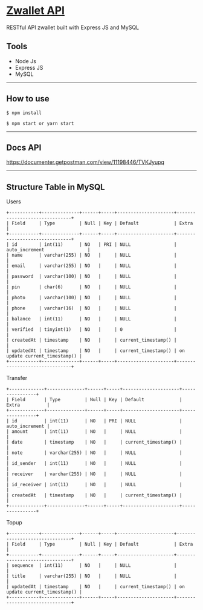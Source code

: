 # <a href="https://z-wallet-rizky.netlify.app" align="center">Zwallet API</a>

RESTful API zwallet built with Express JS and MySQL

## Tools
- Node Js
- Express JS
- MySQL
______________________________________________________________________________________
## How to use
```
$ npm install
```
```
$ npm start or yarn start
```
_______________________________________________________________________________________
## Docs API
https://documenter.getpostman.com/view/11198446/TVKJyupq
_______________________________________________________________________________________
## Structure Table in MySQL
Users
```
+-----------+--------------+------+-----+---------------------+-------------------------------+
| Field     | Type         | Null | Key | Default             | Extra                         |
+-----------+--------------+------+-----+---------------------+-------------------------------+
| id        | int(11)      | NO   | PRI | NULL                | auto_increment                |
| name      | varchar(255) | NO   |     | NULL                |                               |
| email     | varchar(255) | NO   |     | NULL                |                               |
| password  | varchar(100) | NO   |     | NULL                |                               |
| pin       | char(6)      | NO   |     | NULL                |                               |
| photo     | varchar(100) | NO   |     | NULL                |                               |
| phone     | varchar(16)  | NO   |     | NULL                |                               |
| balance   | int(11)      | NO   |     | NULL                |                               |
| verified  | tinyint(1)   | NO   |     | 0                   |                               |
| createdAt | timestamp    | NO   |     | current_timestamp() |                               |
| updatedAt | timestamp    | NO   |     | current_timestamp() | on update current_timestamp() |
+-----------+--------------+------+-----+---------------------+-------------------------------+
```
Transfer
```
+-------------+--------------+------+-----+---------------------+----------------+
| Field       | Type         | Null | Key | Default             | Extra          |
+-------------+--------------+------+-----+---------------------+----------------+
| id          | int(11)      | NO   | PRI | NULL                | auto_increment |
| amount      | int(11)      | NO   |     | NULL                |                |
| date        | timestamp    | NO   |     | current_timestamp() |                |
| note        | varchar(255) | NO   |     | NULL                |                |
| id_sender   | int(11)      | NO   |     | NULL                |                |
| receiver    | varchar(255) | NO   |     | NULL                |                |
| id_receiver | int(11)      | NO   |     | NULL                |                |
| createdAt   | timestamp    | NO   |     | current_timestamp() |                |
+-------------+--------------+------+-----+---------------------+----------------+
```
Topup
```
+-----------+--------------+------+-----+---------------------+-------------------------------+
| Field     | Type         | Null | Key | Default             | Extra                         |
+-----------+--------------+------+-----+---------------------+-------------------------------+
| sequence  | int(11)      | NO   |     | NULL                |                               |
| title     | varchar(255) | NO   |     | NULL                |                               |
| updatedAt | timestamp    | NO   |     | current_timestamp() | on update current_timestamp() |
+-----------+--------------+------+-----+---------------------+-------------------------------+
```
